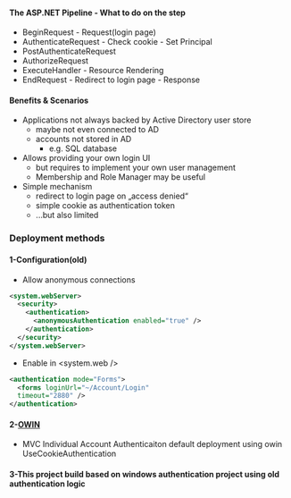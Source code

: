 
#### The ASP.NET Pipeline - What to do on the step
* BeginRequest - Request(login page)
* AuthenticateRequest - Check cookie - Set Principal
* PostAuthenticateRequest
* AuthorizeRequest
* ExecuteHandler - Resource Rendering
* EndRequest - Redirect to login page - Response
#### Benefits & Scenarios
* Applications not always backed by Active Directory user store
  * maybe not even connected to AD
  * accounts not stored in AD
    * e.g. SQL database
* Allows providing your own login UI
  * but requires to implement your own user management
  * Membership and Role Manager may be useful
* Simple mechanism
  * redirect to login page on „access denied“
  * simple cookie as authentication token
  * ...but also limited

### Deployment methods
#### 1-Configuration(old)
* Allow anonymous connections
```xml
<system.webServer>
  <security>
    <authentication>
      <anonymousAuthentication enabled="true" />
    </authentication>
  </security>
</system.webServer>
```
* Enable in <system.web />
```xml
<authentication mode="Forms">
  <forms loginUrl="~/Account/Login"
  timeout="2880" />
</authentication>
```
#### 2-[OWIN](http://owin.org/)
* MVC Individual Account Authenticaiton default deployment using owin UseCookieAuthentication
#### 3-This project build based on windows authentication project using old authentication logic
